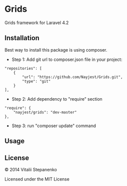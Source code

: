 Grids
=====

Grids framework for Laravel 4.2

## Installation

Best way to install this package is using composer.

* Step 1: Add git url to composer.json file in your project:
```
"repositories": [
    {
        "url": "https://github.com/Nayjest/Grids.git",
        "type": "git"
    }
],
```
* Step 2: Add dependency to "require" section
```
"require": {
    "nayjest/grids": "dev-master"
},
```
* Step 3: run "composer update" command

## Usage


## License


© 2014 Vitalii Stepanenko

Licensed under the MIT License

